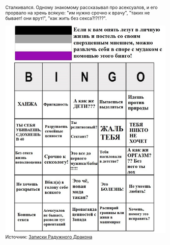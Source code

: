 Сталкивался. Одному знакомому рассказывал про асексуалов, и его прорвало на хрень всякую: "им нужно срочно к врачу", "таких не бывает! они врут!", "как жить без секса?!?!??".

![](assets/mwTUr1dPrCc.jpg)
Источник: [Записки Радужного Дракона](https://vk.com/wall-169110788_807)